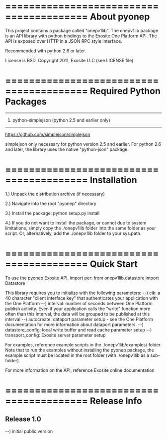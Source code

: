  ========================================
About pyonep
========================================
This project contains a package called "onepv1lib".  The onepv1lib package is an
API library with python bindings to the Exosite One Platform API.  The API is 
exposed over HTTP in a JSON RPC style interface.

Recommended with python 2.6 or later.

License is BSD, Copyright 2011, Exosite LLC (see LICENSE file)

========================================
Required Python Packages
========================================
****************************************
1) python-simplejson  (python 2.5 and earlier only)
****************************************
https://github.com/simplejson/simplejson

simplejson only necessary for python version 2.5 and earlier.  For python 2.6 
and later, the library uses the native "python-json" package.

========================================
Installation
========================================
1.) Unpack the distribution archive (if necessary)

2.) Navigate into the root "pyonep" directory

3.) Install the package:
	python setup.py install

4.) If you do not want to install the package, or cannot due to system 
limitations, simply copy the ./onepv1lib folder into the same folder as your
script.  Or, alternatively, add the ./onepv1lib folder to your sys.path.

========================================
Quick Start
========================================
To use the pyonep Exosite API, import per:
	from onepv1lib.datastore import Datastore

This library requires you to initialize with the following parameters:
--) cik: a 40 character "client interface key" that authenticates your 
        application with the One Platform
--) interval: number of seconds between One Platform publish activity.  Even if
        your application calls the "write" function more often than this 
        interval, the data will be grouped to be published at this interval 
--) autocreate: dataport parameter setup - see the One Platform documentation
        for more information about dataport parameters.
--) datastore_config: local write buffer and read cache parameter setup
--) transport_config: Exosite server parameter setup

For examples, reference example scripts in the ./onepv1lib/examples/ folder.  
Note that to run the examples without installing the pyonep package, the 
example script must be located in the root folder (with ./onepv1lib as a 
sub-folder).

For more information on the API, reference Exosite online documentation.

========================================
Release Info
========================================

Release 1.0
----------------------------------------
--) initial public version
